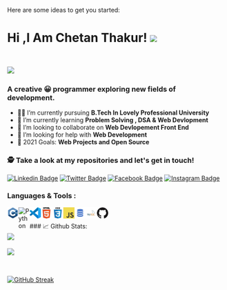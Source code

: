 
<!--**Amcelo13/Amcelo13** is a ✨ _special_ ✨ repository because its `README.md` (this file) appears on your GitHub profile.
-->
Here are some ideas to get you started:


# Hi ,I Am Chetan Thakur! <img src="https://raw.githubusercontent.com/debdutgoswami/debdutgoswami/master/assets/gifs/Hi.gif" width="30px">
<br>

![](https://komarev.com/ghpvc/?username=Amcelo13&color=blue)<br>

### A creative 😀 programmer exploring new fields of development.<br>

- 👨‍🏭 I’m currently pursuing **B.Tech In Lovely Professional University** <br>
- 🏫 I’m currently learning **Problem Solving , DSA & Web Devlopment** <br>
- 🙌 I’m looking to collaborate on **Web Devlopement Front End** <br>
- 🤔 I’m looking for help with **Web Development**<br>
- 🥅 2021 Goals: **Web Projects and Open Source** <br>


### 🕵 Take a look at my repositories and let's get in touch!<br>


[![Linkedin Badge](https://img.shields.io/badge/-chetan-thakur-461b531a3-blue?style=flat-square&logo=Linkedin&logoColor=white&link=https://www.linkedin.com/in/chetan-thakur-461b531a3/)](https://www.linkedin.com/in/chetan-thakur-461b531a3/) 
[![Twitter Badge](https://img.shields.io/badge/-@chetanthakur89-1ca0f1?style=flat-square&labelColor=1ca0f1&logo=twitter&logoColor=white&link=https://twitter.com/chetanthakur89)](https://twitter.com/chetanthakur89) 
[![Facebook Badge](https://img.shields.io/badge/-uaahsh.wyhags.7-3b5998?style=flat-square&labelColor=3b5998&logo=facebook&logoColor=white&link=https://www.facebook.com/uaahsh.wyhags.7)](https://www.facebook.com/uaahsh.wyhags.7) 
[![Instagram Badge](https://img.shields.io/badge/-@rajput_chetan_thakur-E4405F?style=flat-square&logo=instagram&logoColor=white&link=https://www.instagram.com/rajput_chetan_thakur)](https://www.instagram.com/rajput_chetan_thakur) 

### Languages & Tools :

<img align="left" alt="CPP" width="26px" src="https://raw.githubusercontent.com/github/explore/80688e429a7d4ef2fca1e82350fe8e3517d3494d/topics/cpp/cpp.png" />

<img align="left" alt="Python" width="26px" src="https://upload.wikimedia.org/wikipedia/commons/c/c3/Python-logo-notext.svg" />

<img align="left" alt="Visual Studio Code" width="26px" src="https://raw.githubusercontent.com/github/explore/80688e429a7d4ef2fca1e82350fe8e3517d3494d/topics/visual-studio-code/visual-studio-code.png" />

<img align="left" alt="HTML5" width="26px" src="https://raw.githubusercontent.com/github/explore/80688e429a7d4ef2fca1e82350fe8e3517d3494d/topics/html/html.png" />

<img align="left" alt="CSS3" width="26px" src="https://raw.githubusercontent.com/github/explore/80688e429a7d4ef2fca1e82350fe8e3517d3494d/topics/css/css.png" />

<img align="left" alt="JavaScript" width="26px" src="https://raw.githubusercontent.com/github/explore/80688e429a7d4ef2fca1e82350fe8e3517d3494d/topics/javascript/javascript.png" />

<img align="left" alt="SQL" width="26px" src="https://raw.githubusercontent.com/github/explore/80688e429a7d4ef2fca1e82350fe8e3517d3494d/topics/sql/sql.png" />

<img align="left" alt="MySQL" width="26px" src="https://raw.githubusercontent.com/github/explore/80688e429a7d4ef2fca1e82350fe8e3517d3494d/topics/mysql/mysql.png" />

<img align="left" alt="GitHub" width="26px" src="https://raw.githubusercontent.com/github/explore/78df643247d429f6cc873026c0622819ad797942/topics/github/github.png" />

<br />
<br />
### 📈 Github Stats:


<br>
<a href="https://github.com/Amcelo13">
<img align="center" src="https://github-readme-stats.vercel.app/api?username=Amcelo13&show_icons=true&include_all_commits=true&theme=midnight-purple&count_private=true">
</a>
<br><br>
<a href="https://github.com/remcohalman/github-readme-stats">
<img align="center" src="https://github-readme-stats.anuraghazra1.vercel.app/api/top-langs/?username=Amcelo13&layout=compact&theme=blue-green" />
</a>
<br>
<br><br>

[![GitHub Streak](https://github-readme-streak-stats.herokuapp.com/?user=Amcelo13)](https://git.io/streak-stats)

